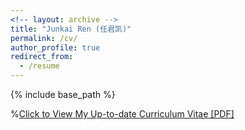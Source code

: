 ```yaml
---
<!-- layout: archive -->
title: "Junkai Ren (任君凯)"
permalink: /cv/
author_profile: true
redirect_from:
  - /resume
---
```


{% include base_path %}

%[Click to View My Up-to-date Curriculum Vitae [PDF]](http://jkren6.github.io/files/junkairen_cv.pdf)

<!-- <embed src="http://jkren6.github.io/files/jkren_cv.pdf" width="650" height="1800" type='application/pdf'> -->
